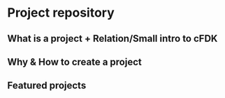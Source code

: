 # Project repository

## What is a project + Relation/Small intro to cFDK

## Why & How to create a project

## Featured projects
